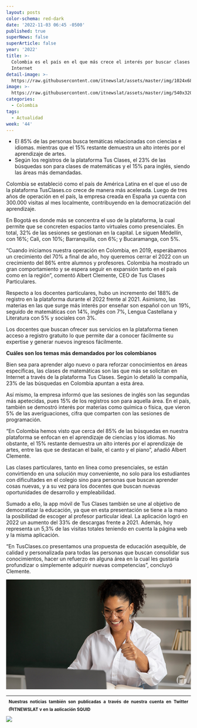 ```yaml
---
layout: posts
color-schema: red-dark
date: '2022-11-03 06:45 -0500'
published: true
superNews: false
superArticle: false
year: '2022'
title: >-
  Colombia es el país en el que más crece el interés por buscar clases en
  Internet
detail-image: >-
  https://raw.githubusercontent.com/itnewslat/assets/master/img/1024x680/buena-videollamada-g.jpg
image: >-
  https://raw.githubusercontent.com/itnewslat/assets/master/img/540x320/buena-videollamada-p.jpg
categories:
  - Colombia
tags:
  - Actualidad
week: '44'
---
```

- El 85% de las personas busca temáticas relacionadas con ciencias e idiomas. mientras que el 15% restante demuestra un alto interés por el aprendizaje de artes.
- Según los registros de la plataforma Tus Clases, el 23% de las búsquedas son para clases de matemáticas y el 15% para inglés, siendo las áreas más demandadas.

Colombia se estableció como el país de América Latina en el que el uso de la plataforma TusClases.co crece de manera más acelerada. Luego de tres años de operación en el país, la empresa creada en España ya cuenta con 300.000 visitas al mes localmente, contribuyendo en la democratización del aprendizaje.

En Bogotá es donde más se concentra el uso de la plataforma, la cual permite que se concreten espacios tanto virtuales como presenciales. En total, 32% de las sesiones se gestionan en la capital. Le siguen Medellín, con 16%; Cali, con 10%; Barranquilla, con 6%; y Bucaramanga, con 5%.

“Cuando iniciamos nuestra operación en Colombia, en 2019, esperábamos un crecimiento del 70% a final de año, hoy queremos cerrar el 2022 con un crecimiento del 86% entre alumnos y profesores. Colombia ha mostrado un gran comportamiento y se espera seguir en expansión tanto en el país como en la región”, comentó  Albert Clemente, CEO de Tus Clases Particulares.

Respecto a los docentes particulares, hubo un incremento del 188% de registro en la plataforma durante el 2022 frente al 2021. Asimismo, las materias en las que surge más interés por enseñar son español con un 19%, seguido de matemáticas con 14%, inglés con 7%, Lengua Castellana y Literatura con 5% y sociales con 3%.

Los docentes que buscan ofrecer sus servicios en la plataforma tienen acceso a registro gratuito lo que permite dar a conocer fácilmente su expertise y generar nuevos ingresos fácilmente.

**Cuáles son los temas más demandados por los colombianos**

Bien sea para aprender algo nuevo o para reforzar conocimientos en áreas específicas, las clases de matemáticas son las que más se solicitan en Internet a través de la plataforma Tus Clases. Según lo detalló la compañía, 23% de las búsquedas en Colombia apuntan a esta área.

Así mismo, la empresa informó que las sesiones de inglés son las segundas más apetecidas, pues 15% de los registros son para aquella área. En el país, también se demostró interés por materias como química o física, que vieron 5% de las averiguaciones, cifra que comparten con las sesiones de programación.

“En Colombia hemos visto que cerca del 85% de las búsquedas en nuestra plataforma se enfocan en el aprendizaje de ciencias y los idiomas. No obstante, el 15% restante demuestra un alto interés por el aprendizaje de artes, entre las que se destacan el baile, el canto y el piano”, añadió Albert Clemente.

Las clases particulares, tanto en línea como presenciales, se están convirtiendo en una solución muy conveniente, no solo para los estudiantes con dificultades en el colegio sino para personas que buscan aprender cosas nuevas, y a su vez para los docentes que buscan nuevas oportunidades de desarrollo y empleabilidad.

Sumado a ello, la app móvil de Tus Clases también se une al objetivo de democratizar la educación, ya que en esta presentación se tiene a la mano la posibilidad de escoger al profesor particular ideal. La aplicación logró en 2022 un aumento del 33% de descargas frente a 2021. Además, hoy representa un 5,3% de las visitas totales teniendo en cuenta la página web y la misma aplicación.

“En TusClases.co presentamos una propuesta de educación asequible, de calidad y personalizada para todas las personas que buscan consolidar sus conocimientos, hacer un refuerzo en alguna área en la cual les gustaría profundizar o simplemente adquirir nuevas competencias”, concluyó Clemente.

![](https://raw.githubusercontent.com/itnewslat/assets/master/img/540x320/buena-videollamada-p.jpg)

<table style="height: 42px;" width="569">
<tbody>
<tr>
<td style="text-align: justify;"><sub><strong>Nuestras noticias también son publicadas a través de nuestra cuenta en Twitter <a href="https://twitter.com/itnewslat?lang=es">@ITNEWSLAT</a> y en la aplicación <a href="https://squidapp.co/en/">SQUID</a></strong></sub></td>
</tr>
</tbody>
</table>

<img src="https://tracker.metricool.com/c3po.jpg?hash=56f88a41e39ab42c063cc51676587a04"/>